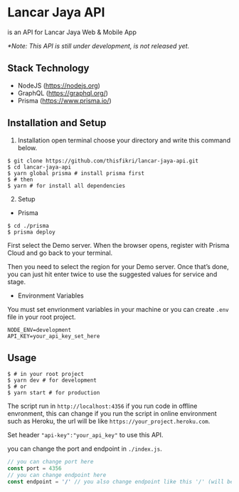 # Lancar Jaya API
is an API for Lancar Jaya Web & Mobile App

*\*Note: This API is still under development, is not released yet.*

## Stack Technology
- NodeJS (https://nodejs.org)
- GraphQL (https://graphql.org/)
- Prisma (https://www.prisma.io/)

## Installation and Setup
1. Installation
open terminal choose your directory and write this command below.
```console
$ git clone https://github.com/thisfikri/lancar-jaya-api.git
$ cd lancar-jaya-api
$ yarn global prisma # install prisma first
$ # then
$ yarn # for install all dependencies
```

2. Setup

- Prisma
```console
$ cd ./prisma
$ prisma deploy
```
First select the Demo server. When the browser opens, register with Prisma Cloud and go back to your terminal.

Then you need to select the region for your Demo server. Once that’s done, you can just hit enter twice to use the suggested values for service and stage.


- Environment Variables

You must set envrionment variables in your machine or you can create ```.env``` file in your root project.
```
NODE_ENV=development
API_KEY=your_api_key_set_here
```


## Usage
```console
$ # in your root project
$ yarn dev # for development
$ # or
$ yarn start # for production
```
The script run in ```http://localhost:4356``` if you run code in offline envronment, this can change if you run the script in online environment such as Heroku, the url will be like ```https://your_project.heroku.com```.

Set header ```"api-key":"your_api_key"``` to use this API.

you can change the port and endpoint in ```./index.js```.
```javascript
// you can change port here
const port = 4356
// you can change endpoint here
const endpoint = '/' // you also change endpoint like this '/' (will be: http://your_domain:your_port/)
```
